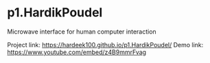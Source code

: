 # p1.HardikPoudel
Microwave interface for human computer interaction

Project link: https://hardeek100.github.io/p1.HardikPoudel/
Demo link: https://www.youtube.com/embed/z4B9mmrFvag
